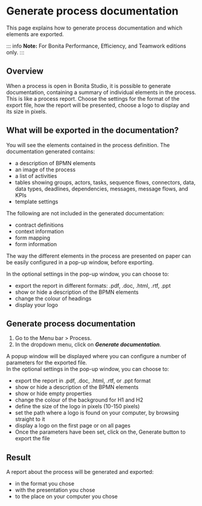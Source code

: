 # Generate process documentation

This page explains how to generate process documentation and which elements are exported.

::: info
**Note:** For Bonita Performance, Efficiency, and Teamwork editions only.
:::

## Overview

When a process is open in Bonita Studio, it is possible to generate documentation, containing a summary of individual elements in the process. This is like a process report. Choose the settings for the format of the export file, how the report will be presented, choose a logo to display and its size in pixels.

## What will be exported in the documentation?

You will see the elements contained in the process definition. The documentation generated contains:

* a description of BPMN elements
* an image of the process
* a list of activities
* tables showing groups, actors, tasks, sequence flows, connectors, data, data types, deadlines, dependencies, messages, message flows, and KPIs
* template settings

The following are not included in the generated documentation:

* contract definitions
* context information
* form mapping
* form information

The way the different elements in the process are presented on paper can be easily configured in a pop-up window, before exporting.

In the optional settings in the pop-up window, you can choose to:

* export the report in different formats: .pdf, .doc, .html, .rtf, .ppt
* show or hide a description of the BPMN elements
* change the colour of headings
* display your logo

## Generate process documentation

1. Go to the Menu bar \> Process.
2. In the dropdown menu, click on _**Generate documentation**_.

A popup window will be displayed where you can configure a number of parameters for the exported file.  
In the optional settings in the pop-up window, you can choose to:

* export the report in .pdf, .doc, .html, .rtf, or .ppt format
* show or hide a description of the BPMN elements
* show or hide empty properties
* change the colour of the background for H1 and H2
* define the size of the logo in pixels (10-150 pixels)
* set the path where a logo is found on your computer, by browsing straight to it
* display a logo on the first page or on all pages
* Once the parameters have been set, click on the‚ Generate button to export the file

## Result

A report about the process will be generated and exported:

* in the format you chose
* with the presentation you chose
* to the place on your computer you chose
